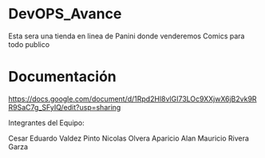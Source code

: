 # DevOPS_Avance
Esta sera una tienda en linea de Panini donde venderemos Comics para todo publico

# Documentación
https://docs.google.com/document/d/1Rpd2Hl8vlGI73LOc9XXjwX6jB2vk9RR9SaC7g_SFyIQ/edit?usp=sharing

Integrantes del Equipo:

Cesar Eduardo Valdez Pinto
Nicolas Olvera Aparicio
Alan Mauricio Rivera Garza
